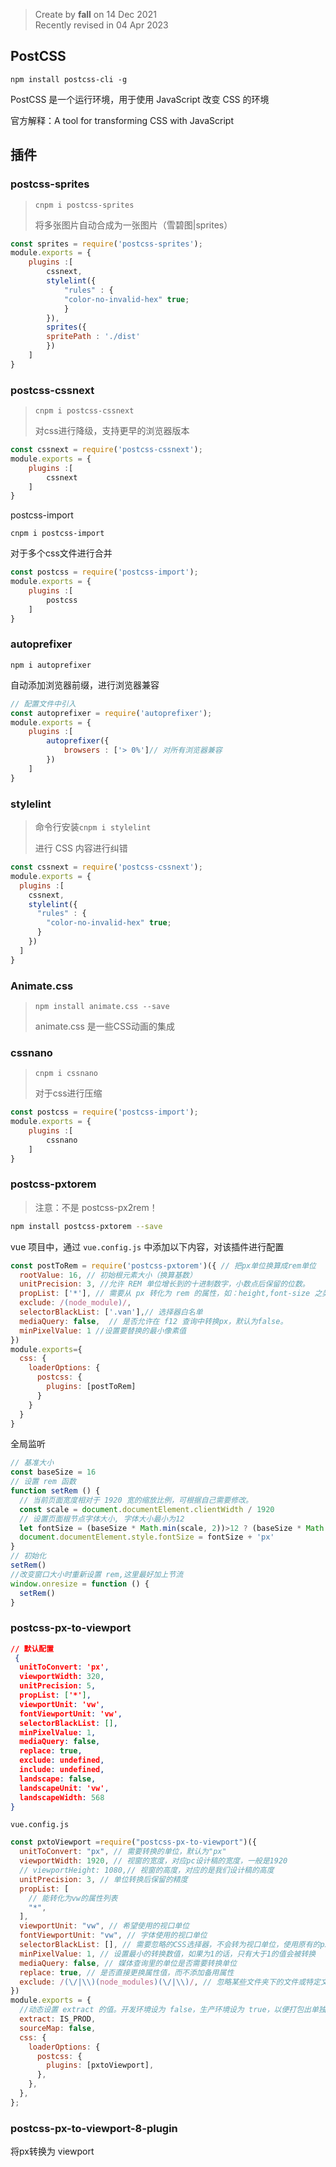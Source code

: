 > Create by **fall** on 14 Dec 2021<br/>
> Recently revised in 04 Apr 2023

## PostCSS

`npm install postcss-cli -g`

PostCSS 是一个运行环境，用于使用 JavaScript 改变 CSS 的环境

官方解释：A tool for transforming CSS with JavaScript

## 插件

### postcss-sprites

> `cnpm i postcss-sprites`
>
> 将多张图片自动合成为一张图片（雪碧图|sprites）

```js
const sprites = require('postcss-sprites');
module.exports = {
	plugins :[
		cssnext,
		stylelint({
            "rules" : {
            "color-no-invalid-hex" true;
            }
		}),
		sprites({
		spritePath : './dist'
		})
	]
}
```

### postcss-cssnext

> `cnpm i postcss-cssnext`
>
> 对css进行降级，支持更早的浏览器版本

```js
const cssnext = require('postcss-cssnext');
module.exports = {
	plugins :[
		cssnext
	]
}
```

postcss-import

`cnpm i postcss-import`

对于多个css文件进行合并

```js
const postcss = require('postcss-import');
module.exports = {
	plugins :[
		postcss
	]
}
```

### autoprefixer

`npm i autoprefixer`

自动添加浏览器前缀，进行浏览器兼容

```javascript
// 配置文件中引入
const autoprefixer = require('autoprefixer');
module.exports = {
	plugins :[
		autoprefixer({
			browsers : ['> 0%']// 对所有浏览器兼容
		})
	]
}
```

### stylelint

> 命令行安装`cnpm i stylelint`
>
> 进行 CSS 内容进行纠错

```js
const cssnext = require('postcss-cssnext');
module.exports = {
  plugins :[
    cssnext,
    stylelint({
      "rules" : {
        "color-no-invalid-hex" true;
      }
    })
  ]
}
```

### Animate.css

> `npm install animate.css --save`
>
> animate.css 是一些CSS动画的集成

### cssnano

> `cnpm i cssnano`
>
> 对于css进行压缩

```js
const postcss = require('postcss-import');
module.exports = {
	plugins :[
		cssnano
	]
}
```

### postcss-pxtorem

> 注意：不是 postcss-px2rem！

```bash
npm install postcss-pxtorem --save
```

vue 项目中，通过 `vue.config.js` 中添加以下内容，对该插件进行配置

```js
const postToRem = require('postcss-pxtorem')({ // 把px单位换算成rem单位
  rootValue: 16, // 初始根元素大小（换算基数） 
  unitPrecision: 3, //允许 REM 单位增长到的十进制数字，小数点后保留的位数。
  propList: ['*'], // 需要从 px 转化为 rem 的属性，如：height,font-size 之类，或者通配符 *
  exclude: /(node_module)/,
  selectorBlackList: ['.van'],// 选择器白名单
  mediaQuery: false,  // 是否允许在 f12 查询中转换px，默认为false。
  minPixelValue: 1 //设置要替换的最小像素值
})
module.exports={
  css: {
    loaderOptions: {
      postcss: {
        plugins: [postToRem]
      }
    }
  }
}
```

全局监听

```js
// 基准大小
const baseSize = 16
// 设置 rem 函数
function setRem () {
  // 当前页面宽度相对于 1920 宽的缩放比例，可根据自己需要修改。
  const scale = document.documentElement.clientWidth / 1920
  // 设置页面根节点字体大小, 字体大小最小为12
  let fontSize = (baseSize * Math.min(scale, 2))>12 ? (baseSize * Math.min(scale, 2)): 12
  document.documentElement.style.fontSize = fontSize + 'px'
}
// 初始化
setRem()
//改变窗口大小时重新设置 rem,这里最好加上节流
window.onresize = function () {
  setRem()
}
```

### postcss-px-to-viewport

```json
// 默认配置
 {
  unitToConvert: 'px',
  viewportWidth: 320,
  unitPrecision: 5,
  propList: ['*'],
  viewportUnit: 'vw',
  fontViewportUnit: 'vw',
  selectorBlackList: [],
  minPixelValue: 1,
  mediaQuery: false,
  replace: true,
  exclude: undefined,
  include: undefined,
  landscape: false,
  landscapeUnit: 'vw',
  landscapeWidth: 568
}
```

`vue.config.js`

```js
const pxtoViewport =require("postcss-px-to-viewport")({
  unitToConvert: "px", // 需要转换的单位，默认为"px"
  viewportWidth: 1920, // 视窗的宽度，对应pc设计稿的宽度，一般是1920
  // viewportHeight: 1080,// 视窗的高度，对应的是我们设计稿的高度
  unitPrecision: 3, // 单位转换后保留的精度
  propList: [
    // 能转化为vw的属性列表
    "*",
  ],
  viewportUnit: "vw", // 希望使用的视口单位
  fontViewportUnit: "vw", // 字体使用的视口单位
  selectorBlackList: [], // 需要忽略的CSS选择器，不会转为视口单位，使用原有的px等单位。cretae
  minPixelValue: 1, // 设置最小的转换数值，如果为1的话，只有大于1的值会被转换
  mediaQuery: false, // 媒体查询里的单位是否需要转换单位
  replace: true, // 是否直接更换属性值，而不添加备用属性
  exclude: /(\/|\\)(node_modules)(\/|\\)/, // 忽略某些文件夹下的文件或特定文件，例如 'node_modules' 下的文件
})
module.exports = {
  //动态设置 extract 的值。开发环境设为 false，生产环境设为 true，以便打包出单独的 css 文件。
  extract: IS_PROD,
  sourceMap: false,
  css: {
    loaderOptions: {
      postcss: {
        plugins: [pxtoViewport],
      },
    },
  },
};
```

### postcss-px-to-viewport-8-plugin

将px转换为 viewport


